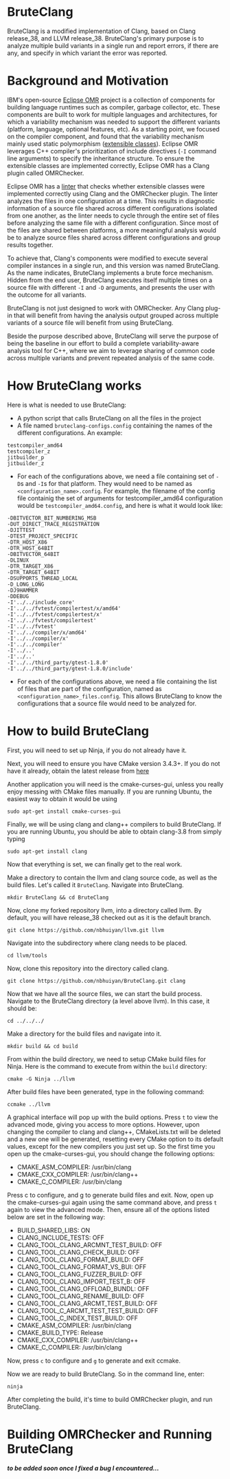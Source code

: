 # BruteClang

BruteClang is a modified implementation of Clang, based on Clang release_38, and LLVM release_38. BruteClang's primary purpose is to analyze multiple build variants in a single run and report errors, if there are any, and specify in which variant the error was reported.

# Background and Motivation

IBM's open-source [Eclipse OMR](https://github.com/eclipse/omr) project is a collection of components for building language runtimes such as compiler, garbage collector, etc. These components are built to work for multiple languages and architectures, for which a variability mechanism was needed to support the different variants (platform, language, optional features, etc). As a starting point, we focused on the compiler component, and found that the variability mechanism mainly used static polymorphism ([extensible classes](https://github.com/eclipse/omr/blob/master/doc/compiler/extensible_classes/Extensible_Classes.md)). Eclipse OMR leverages C++ compiler's prioritization of include directives (`-I` command line arguments) to specify the inheritance structure. To ensure the extensible classes are implemented correctly, Eclipse OMR has a Clang plugin called OMRChecker. 

Eclipse OMR has a [linter](https://github.com/eclipse/omr/blob/master/fvtest/compilertest/linter.mk) that checks whether extensible classes were implemented correctly using Clang and the OMRChecker plugin. The linter analyzes the files in one configuration at a time. This results in diagnostic information of a source file shared across different configurations isolated from one another, as the linter needs to cycle through the entire set of files before analyzing the same file with a different configuration. Since most of the files are shared between platforms, a more meaningful analysis would be to analyze source files shared across different configurations and group results together.

To achieve that, Clang's components were modified to execute several compiler instances in a single run, and this version was named BruteClang. As the name indicates, BruteClang implements a brute force mechanism. Hidden from the end user, BruteClang executes itself multiple times on a source file with different `-I` and `-D` arguments, and presents the user with the outcome for all variants.

BruteClang is not just designed to work with OMRChecker. Any Clang plug-in that will benefit from having the analysis output grouped across multiple variants of a source file will benefit from using BruteClang.

Beside the purpose described above, BruteClang will serve the purpose of being the baseline in our effort to build a complete variability-aware analysis tool for C++, where we aim to leverage sharing of common code across multiple variants and prevent repeated analysis of the same code. 

# How BruteClang works
Here is what is needed to use BruteClang:
* A python script that calls BruteClang on all the files in the project
* A file named `bruteclang-configs.config` containing the names of the different configurations. An example:
```plaintext
testcompiler_amd64
testcompiler_z
jitbuilder_p
jitbuilder_z
```
* For each of the configurations above, we need a file containing set of `-D`s and `-I`s for that platform. They would need to be named as `<configuration_name>.config`. For example, the filename of the config file containig the set of arguments for testcompiler_amd64 configuration would be `testcompiler_amd64.config`, and here is what it would look like:
```plaintext
-DBITVECTOR_BIT_NUMBERING_MSB
-DUT_DIRECT_TRACE_REGISTRATION
-DJITTEST
-DTEST_PROJECT_SPECIFIC
-DTR_HOST_X86
-DTR_HOST_64BIT
-DBITVECTOR_64BIT
-DLINUX
-DTR_TARGET_X86
-DTR_TARGET_64BIT
-DSUPPORTS_THREAD_LOCAL
-D_LONG_LONG
-DJ9HAMMER
-DDEBUG
-I'../../include_core'
-I'../../fvtest/compilertest/x/amd64'
-I'../../fvtest/compilertest/x'
-I'../../fvtest/compilertest'
-I'../../fvtest'
-I'../../compiler/x/amd64'
-I'../../compiler/x'
-I'../../compiler'
-I'../..'
-I'../..'
-I'../../third_party/gtest-1.8.0'
-I'../../third_party/gtest-1.8.0/include'
``` 
* For each of the configurations above, we need a file containing the list of files that are part of the configuration, named as `<configuration_name>_files.config`. This allows BruteClang to know the configurations that a source file would need to be analyzed for.

# How to build BruteClang

First, you will need to set up Ninja, if you do not already have it.

Next, you will need to ensure you have CMake version 3.4.3+. If you do not have it already, obtain the latest release from [here](https://cmake.org/download/)

Another application you will need is the cmake-curses-gui, unless you really enjoy messing with CMake files manually. If you are running Ubuntu, the easiest way to obtain it would be using
```plaintext
sudo apt-get install cmake-curses-gui
```

Finally, we will be using clang and clang++ compilers to build BruteClang. If you are running Ubuntu, you should be able to obtain clang-3.8 from simply typing
```plaintext
sudo apt-get install clang
```

Now that everything is set, we can finally get to the real work.

Make a directory to contain the llvm and clang source code, as well as the build files. Let's called it `BruteClang`. Navigate into BruteClang.
```plaintext
mkdir BruteClang && cd BruteClang
```
Now, clone my forked repository llvm, into a directory called llvm. By default, you will have release_38 checked out as it is the default branch.
```plaintext
git clone https://github.com/nbhuiyan/llvm.git llvm
```
Navigate into the subdirectory where clang needs to be placed.
```plaintext
cd llvm/tools
```
Now, clone this repository into the directory called clang.
```plaintext
git clone https://github.com/nbhuiyan/BruteClang.git clang
```
Now that we have all the source files, we can start the build process. Navigate to the BruteClang directory (a level above llvm). In this case, it should be:
```plaintext
cd ../../../
```
Make a directory for the build files and navigate into it.
```plaintext
mkdir build && cd build
```
From within the build directory, we need to setup CMake build files for Ninja. Here is the command to execute from within the `build` directory:
```plaintext
cmake -G Ninja ../llvm
```
After build files have been generated, type in the following command:
```plaintext
ccmake ../llvm
```
A graphical interface will pop up with the build options. Press `t` to view the advanced mode, giving you access to more options. However, upon changing the compiler to clang and clang++, CMakeLists.txt will be deleted and a new one will be generated, resetting every CMake option to its default values, except for the new compilers you just set up. So the first time you open up the cmake-curses-gui, you should change the following options:

* CMAKE_ASM_COMPILER: /usr/bin/clang
* CMAKE_CXX_COMPILER: /usr/bin/clang++
* CMAKE_C_COMPILER: /usr/bin/clang

Press c to configure, and g to generate build files and exit. Now, open up the cmake-curses-gui again using the same command above, and press `t` again to view the advanced mode. Then, ensure all of the options listed below are set in the following way:

* BUILD_SHARED_LIBS: ON
* CLANG_INCLUDE_TESTS: OFF
* CLANG_TOOL_CLANG_ARCMNT_TEST_BUILD: OFF
* CLANG_TOOL_CLANG_CHECK_BUILD: OFF
* CLANG_TOOL_CLANG_FORMAT_BUILD: OFF
* CLANG_TOOL_CLANG_FORMAT_VS_BUI: OFF
* CLANG_TOOL_CLANG_FUZZER_BUILD: OFF
* CLANG_TOOL_CLANG_IMPORT_TEST_B: OFF
* CLANG_TOOL_CLANG_OFFLOAD_BUNDL: OFF
* CLANG_TOOL_CLANG_RENAME_BUILD: OFF
* CLANG_TOOL_CLANG_ARCMT_TEST_BUILD: OFF
* CLANG_TOOL_C_ARCMT_TEST_TEST_BUILD: OFF
* CLANG_TOOL_C_INDEX_TEST_BUILD: OFF
* CMAKE_ASM_COMPILER: /usr/bin/clang
* CMAKE_BUILD_TYPE: Release
* CMAKE_CXX_COMPILER: /usr/bin/clang++
* CMAKE_C_COMPILER: /usr/bin/clang

Now, press `c` to configure and `g` to generate and exit ccmake.

Now we are ready to build BruteClang. So in the command line, enter:
```plaintext
ninja
```

After completing the build, it's time to build OMRChecker plugin, and run BruteClang.

# Building OMRChecker and Running BruteClang

___to be added soon once I fixed a bug I encountered...___
